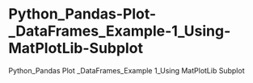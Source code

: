 # Python_Pandas-Plot-_DataFrames_Example-1_Using-MatPlotLib-Subplot
Python_Pandas Plot _DataFrames_Example 1_Using MatPlotLib Subplot
